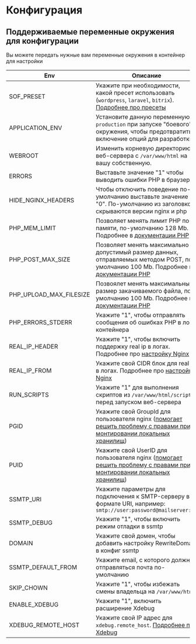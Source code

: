# Конфигурация

## Поддерживаемые переменные окружения для конфигурации

Вы можете передать нужные вам переменные окружения в контейнер для настройки

| Env                     | Описание                                                                                                                                                                                            |
| ----------------------- | --------------------------------------------------------------------------------------------------------------------------------------------------------------------------------------------------- |
| SOF_PRESET              | Укажите при необходимости, какой пресет использовать (`wordpress`, `laravel`, `bitrix`). [Подробнее про пресеты](./presets.md)                                                                      |
| APPLICATION_ENV         | Установите данную переменную в `production` при запуске "боевого" окружения, чтобы предотвратить включение опций для разработки                                                                     |
| WEBROOT                 | Изменить корневую директорию веб-сервера с `/var/www/html` на вашу собственную.                                                                                                                     |
| ERRORS                  | Выставьте значение "1" чтобы выводить ошибки PHP в браузере                                                                                                                                         |
| HIDE_NGINX_HEADERS      | Чтобы отключить поведение по-умолчанию выставьте значение "0". По-умолчанию из заголовков скрываются версии nginx и php                                                                             |
| PHP_MEM_LIMIT           | Позволяет менять лимит PHP по памяти, по-умолчанию 128 Mb. Подробнее в [документации PHP](https://www.php.net/manual/ru/ini.core.php#ini.memory-limit)                                              |
| PHP_POST_MAX_SIZE       | Позволяет менять максимально допустимый размер данных, отправляемых методом POST, по-умолчанию 100 Mb. Подробнее в [документации PHP](https://www.php.net/manual/ru/ini.core.php#ini.post-max-size) |
| PHP_UPLOAD_MAX_FILESIZE | Позвоялет менять максимальный размер закачиваемого файла, по-умолчанию 100 Mb. Подробнее в [документации PHP](https://www.php.net/manual/ru/ini.core.php#ini.upload-max-filesize)                   |
| PHP_ERRORS_STDERR       | Укажите "1", чтобы отправлять сообщения об ошибках PHP в логи контейнера                                                                                                                            |
| REAL_IP_HEADER          | Укажите "1", чтобы включить поддержку real ip в логах. Подробнее про [настройку Nginx](./nginx_configuration.md)                                                                                    |
| REAL_IP_FROM            | Укажите свой CIDR блок для real ip в логах. Подробнее про [настройку Nginx](./nginx_configuration.md)                                                                                               |
| RUN_SCRIPTS             | Укажите "1" для выполнения скриптов из `/var/www/html/scripts` перед запуском веб-сервера                                                                                                           |
| PGID                    | Укажите свой GroupId для пользователя nginx ([помогает решить проблему с правами при монтировании локальных хранилищ](./uid_gid.md))                                                        |
| PUID                    | Укажите свой UserID для пользователя nginx ([помогает решить проблему с правами при монтировании локальных хранилищ](./uid_gid.md))                                                         |
| SSMTP_URI               | Укажите параметры для подключения к SMTP-серверу в формате URI, например: `smtp://user:password@mailserver:25`                                                                                      |
| SSMTP_DEBUG             | Укажите "1", чтобы включить режим отладки в ssmtp                                                                                                                                                   |
| DOMAIN                  | Укажите свой домен, чтобы добавить настройку RewriteDomain в конфиг ssmtp                                                                                                                           |
| SSMTP_DEFAULT_FROM      | Укажите email, с которого должная отправляться почта по-умолчанию                                                                                                                                   |
| SKIP_CHOWN              | Укажите "1", чтобы избежать смены владельца на `/var/www/html`                                                                                                                                      |
| ENABLE_XDEBUG           | Укажите "1", включить расширение Xdebug                                                                                                                                                             |
| XDEBUG_REMOTE_HOST      | Укажите свой IP адрес для `xdebug.remote_host`. [Подробнее про Xdebug](./xdebug.md)                                                                                                                 |
